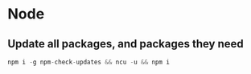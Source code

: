 # Node

## Update all packages, and packages they need

```javascript
npm i -g npm-check-updates && ncu -u && npm i
```
